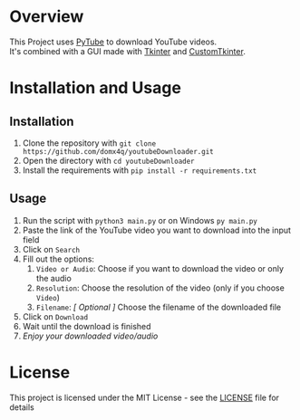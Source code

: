 # Overview
This Project uses [PyTube](https://github.com/pytube/pytube) to download YouTube videos.<br>
It's combined with a GUI made with [Tkinter](https://docs.python.org/3/library/tkinter.html) and [CustomTkinter](https://github.com/TomSchimansky/CustomTkinter).

# Installation and Usage
## Installation
1. Clone the repository with `git clone https://github.com/domx4q/youtubeDownloader.git`
2. Open the directory with `cd youtubeDownloader`
3. Install the requirements with `pip install -r requirements.txt`

## Usage
1. Run the script with `python3 main.py` or on Windows `py main.py`
2. Paste the link of the YouTube video you want to download into the input field
3. Click on `Search`
4. Fill out the options:
   1. `Video or Audio`: Choose if you want to download the video or only the audio
   2. `Resolution`: Choose the resolution of the video (only if you choose `Video`)
   3. `Filename`: *[ Optional ]* Choose the filename of the downloaded file
5. Click on `Download`
6. Wait until the download is finished
7. _Enjoy your downloaded video/audio_

# License
This project is licensed under the MIT License - see the [LICENSE](LICENSE) file for details